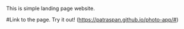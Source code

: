 This is simple landing page website.

#Link to the page. Try it out! (https://patraspan.github.io/photo-app/#)